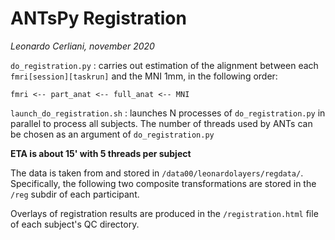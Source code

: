 # ANTsPy Registration
_Leonardo Cerliani, november 2020_

`do_registration.py` : carries out estimation of the alignment between each `fmri[session][taskrun]` and the MNI 1mm, in the following order:

```
fmri <-- part_anat <-- full_anat <-- MNI
```

`launch_do_registration.sh` : launches N processes of `do_registration.py` in parallel to process all subjects. The number of threads used by ANTs can be chosen as an argument of `do_registration.py`

__ETA is about 15' with 5 threads per subject__


The data is taken from and stored in `/data00/leonardolayers/regdata/`. Specifically, the following two composite transformations are stored in the `/reg` subdir of each participant.

Overlays of registration results are produced in the `/registration.html` file of each subject's QC directory.
